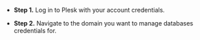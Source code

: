 * **Step 1.** Log in to Plesk with your account credentials.

* **Step 2.** Navigate to the domain you want to manage databases credentials for.
